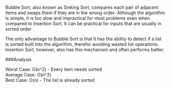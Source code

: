 Bubble Sort, also known as Sinking Sort, compares each pair of adjacent items
and swaps them if they are in the wrong order. Although the algorithm is simple,
it is too slow and impractical for most problems even when compared to
Insertion Sort. It can be practical for inputs that are usually in sorted order.  

The only advantage to Bubble Sort is that it has the ability to detect if a list
is sorted built into the algorithm, therefor avoiding wasted list operations.
Insertion Sort, however, also has this mechanism and often performs better.  

###Analysis

Worst Case: O(n^2) - Every item needs sorted  
Average Case: O(n^2)  
Best Case: O(n) - The list is already sorted  
